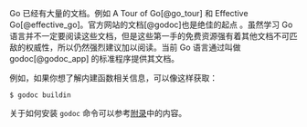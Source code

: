 Go 已经有大量的文档。例如 A Tour of Go[@go_tour] 和 Effective Go[@effective_go]。官方网站的文档[@godoc]也是绝佳的起点 。虽然学习 Go 语言并不一定要阅读这些文档，但是这些第一手的免费资源强有着其他文档不可匹敌的权威性，所以仍然强烈建议加以阅读。当前 Go 语言通过叫做 godoc[@godoc_app] 的标准程序提供其文档。

例如，如果你想了解内建函数相关信息，可以像这样获取：

```text
$ godoc buildin
```

关于如何安装 `godoc` 命令可以参考[附录](#附录)中的内容。
